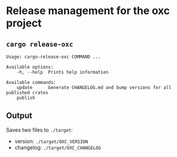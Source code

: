 # Release management for the oxc project

## `cargo release-oxc`

```
Usage: cargo-release-oxc COMMAND ...

Available options:
    -h, --help  Prints help information

Available commands:
    update      Generate CHANGELOG.md and bump versions for all published crates
    publish
```

## Output

Saves two files to `./target`:

* version: `./target/OXC_VERSION`
* changelog: `./target/OXC_CHANGELOG`

